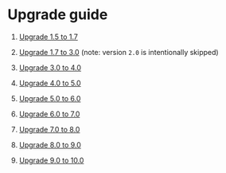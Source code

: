 Upgrade guide
=============

1. [Upgrade 1.5 to 1.7](./docs/upgrade/Upgrade_1.5_to_1.7.md)

2. [Upgrade 1.7 to 3.0](./docs/upgrade/Upgrade_1.7_to_3.0.md) (note: version `2.0` is intentionally skipped)

3. [Upgrade 3.0 to 4.0](./docs/upgrade/Upgrade_3.0_to_4.0.md)

4. [Upgrade 4.0 to 5.0](./docs/upgrade/Upgrade_4.0_to_5.0.md)

5. [Upgrade 5.0 to 6.0](./docs/upgrade/Upgrade_5.0_to_6.0.md)

6. [Upgrade 6.0 to 7.0](./docs/upgrade/Upgrade_6.0_to_7.0.md)

7. [Upgrade 7.0 to 8.0](./docs/upgrade/Upgrade_7.0_to_8.0.md)

8. [Upgrade 8.0 to 9.0](./docs/upgrade/Upgrade_8.0_to_9.0.md)

9. [Upgrade 9.0 to 10.0](./docs/upgrade/Upgrade_9.0_to_10.0.md)
